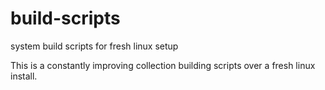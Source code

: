 # build-scripts
system build scripts for fresh linux setup

This is a constantly improving collection building scripts over a fresh linux install.

